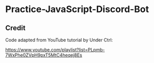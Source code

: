 # Practice-JavaScript-Discord-Bot

## Credit

Code adapted from YouTube tutorial by Under Ctrl:

https://www.youtube.com/playlist?list=PLpmb-7WxPhe0ZVpH9pxT5MtC4heqej8Es
